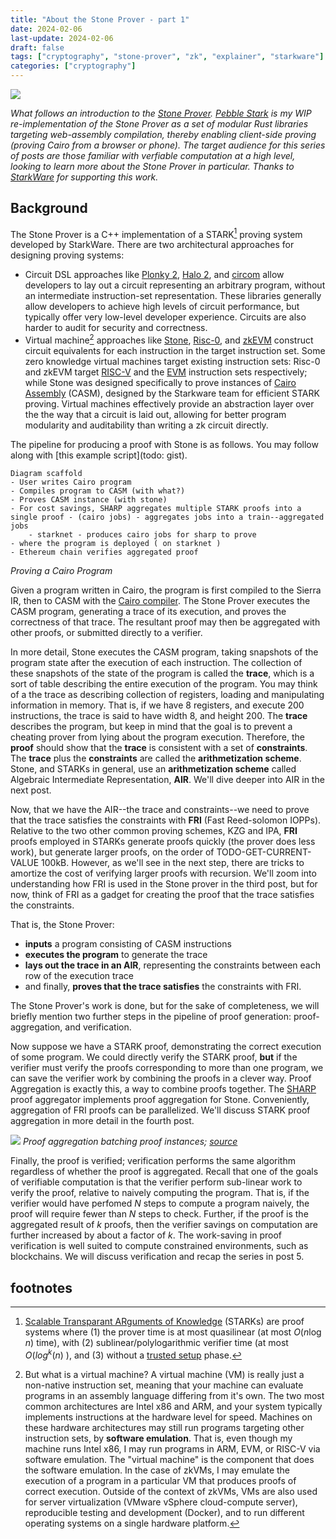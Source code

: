 ```yaml
---
title: "About the Stone Prover - part 1"
date: 2024-02-06
last-update: 2024-02-06
draft: false
tags: ["cryptography", "stone-prover", "zk", "explainer", "starkware"]
categories: ["cryptography"]
---
```

![](/photos/2024-02-06-About/Stone-prover-stone-sand.jpeg)

*What follows an introduction to the [Stone Prover](https://github.com/starkware-libs/stone-prover/). [Pebble Stark](https://github.com/thor314/pebble-stark) is my WIP re-implementation of the Stone Prover as a set of modular Rust libraries targeting web-assembly compilation, thereby enabling client-side proving (proving Cairo from a browser or phone). The target audience for this series of posts are those familiar with verfiable computation at a high level, looking to learn more about the Stone Prover in particular. Thanks to [StarkWare](https://starkware.co/) for supporting this work.*

## Background
The Stone Prover is a C++ implementation of a STARK[^1] proving system developed by StarkWare. There are two architectural approaches for designing proving systems:
- Circuit DSL approaches like [Plonky 2](https://github.com/0xPolygonZero/plonky2/tree/main?tab=readme-ov-file), [Halo 2](https://electriccoin.co/blog/explaining-halo-2/), and [circom](https://github.com/iden3/circom) allow developers to lay out a circuit representing an arbitrary program, without an intermediate instruction-set representation. These libraries generally allow developers to achieve high levels of circuit performance, but typically offer very low-level developer experience. Circuits are also harder to audit for security and correctness.
- Virtual machine[^2] approaches like [Stone](https://github.com/starkware-libs/stone-prover/), [Risc-0](https://www.risczero.com/), and [zkEVM](https://polygon.technology/polygon-zkevm) construct circuit equivalents for each instruction in the target instruction set. Some zero knowledge virtual machines target existing instruction sets: Risc-0 and zkEVM target [RISC-V](https://en.wikipedia.org/wiki/RISC-V) and the [EVM](https://en.wikipedia.org/wiki/Ethereum#Virtual_machine) instruction sets respectively; while Stone was designed specifically to prove instances of [Cairo Assembly](https://eprint.iacr.org/2021/1063.pdf) (CASM), designed by the Starkware team for efficient STARK proving. Virtual machines effectively provide an abstraction layer over the the way that a circuit is laid out, allowing for better program modularity and auditability than writing a zk circuit directly.

The pipeline for producing a proof with Stone is as follows. You may follow along with [this example script](todo: gist). 

```blockdiag
Diagram scaffold
- User writes Cairo program 
- Compiles program to CASM (with what?)
- Proves CASM instance (with stone)
- For cost savings, SHARP aggregates multiple STARK proofs into a single proof - (cairo jobs) - aggregates jobs into a train--aggregated jobs
    - starknet - produces cairo jobs for sharp to prove 
- where the program is deployed ( on starknet )  
- Ethereum chain verifies aggregated proof
```
*Proving a Cairo Program*

Given a program written in Cairo, the program is first compiled to the Sierra IR, then to CASM with the [Cairo compiler](https://github.com/starkware-libs/cairo-lang/tree/v0.12.0). The Stone Prover executes the CASM program, generating a trace of its execution, and proves the correctness of that trace. The resultant proof may then be aggregated with other proofs, or submitted directly to a verifier. 

In more detail, Stone executes the CASM program, taking snapshots of the program state after the execution of each instruction. The collection of these snapshots of the state of the program is called the **trace**, which is a sort of table describing the entire execution of the program. You may think of a the trace as describing collection of registers, loading and manipulating information in memory. That is, if we have 8 registers, and execute 200 instructions, the trace is said to have width 8, and height 200. The **trace** describes the program, but keep in mind that the goal is to prevent a cheating prover from lying about the program execution. Therefore, the **proof** should show that the **trace** is consistent with a set of **constraints**. The **trace** plus the **constraints** are called the **arithmetization scheme**. Stone, and STARKs in general, use an **arithmetization scheme** called Algebraic Intermediate Representation, **AIR**. We'll dive deeper into AIR in the next post.

Now, that we have the AIR--the trace and constraints--we need to prove that the trace satisfies the constraints with **FRI** (Fast Reed-solomon IOPPs). Relative to the two other common proving schemes, KZG and IPA, **FRI** proofs employed in STARKs generate proofs quickly (the prover does less work), but generate larger proofs, on the order of TODO-GET-CURRENT-VALUE 100kB. However, as we'll see in the next step, there are tricks to amortize the cost of verifying larger proofs with recursion. We'll zoom into understanding how FRI is used in the Stone prover in the third post, but for now, think of FRI as a gadget for creating the proof that the trace satisfies the constraints. 

That is, the Stone Prover:
- **inputs** a program consisting of CASM instructions
- **executes the program** to generate the trace
- **lays out the trace in an AIR**, representing the constraints between each row of the execution trace
- and finally, **proves that the trace satisfies** the constraints with FRI.

The Stone Prover's work is done, but for the sake of completeness, we will briefly mention two further steps in the pipeline of proof generation: proof-aggregation, and verification.

Now suppose we have a STARK proof, demonstrating the correct execution of some program. We could directly verify the STARK proof, **but** if the verifier must verify the proofs corresponding to more than one program, we can save the verifier work by combining the proofs in a clever way. Proof Aggregation is exactly this, a way to combine proofs together. The [SHARP](https://docs.cairo-lang.org/sharp.html) proof aggregator implements proof aggregation for Stone. Conveniently, aggregation of FRI proofs can be parallelized. We'll discuss STARK proof aggregation in more detail in the fourth post.

![](/photos/2024-02-06-About/stark-ex-proof-aggregation.jpeg)
*Proof aggregation batching proof instances; [source](https://docs.starkware.co/starkex/spot/shared/how-cairo-is-used-in-starkex.html)*

Finally, the proof is verified; verification performs the same algorithm regardless of whether the proof is aggregated. Recall that one of the goals of verifiable computation is that the verifier perform sub-linear work to verify the proof, relative to naively computing the program. That is, if the verifier would have perfomed $N$ steps to compute a program naively, the proof will require fewer than $N$ steps to check. Further, if the proof is the aggregated result of $k$ proofs, then the verifier savings on computation are further increased by about a factor of $k$. The work-saving in proof verification is well suited to compute constrained environments, such as blockchains. We will discuss verification and recap the series in post 5.

## footnotes
[^1]: [Scalable Transparant ARguments of Knowledge](https://www.iacr.org/archive/crypto2019/116940201/116940201.pdf) (STARKs) are proof systems where (1) the prover time is at most quasilinear (at most $O(n\log n)$ time), with (2) sublinear/polylogarithmic verifier time (at most $O(log^k(n)$ ), and (3) without a [trusted setup](https://a16zcrypto.com/posts/article/snark-security-and-performance/#section--2) phase.
[^2]: But what is a virtual machine? A virtual machine (VM) is really just a non-native instruction set, meaning that your machine can evaluate programs in an assembly language differing from it's own. The two most common architectures are Intel x86 and ARM, and your system typically implements instructions at the hardware level for speed. Machines on these hardware architectures may still run programs targeting other instruction sets, by **software emulation**. That is, even though my machine runs Intel x86, I may run programs in ARM, EVM, or RISC-V via software emulation. The "virtual machine" is the component that does the software emulation. In the case of zkVMs, I may emulate the execution of a program in a particular VM that produces proofs of correct execution. Outside of the context of zkVMs, VMs are also used for server virtualization (VMware vSphere cloud-compute server), reproducible testing and development (Docker), and to run different operating systems on a single hardware platform.
[^3]: Todo: link to repo for examples
